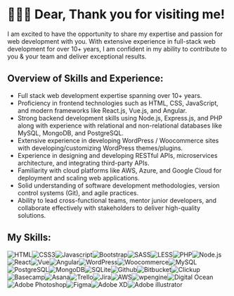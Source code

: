 # 👋👋👋 Dear, Thank you for visiting me!

I am excited to have the opportunity to share my expertise and passion for web development with you. With extensive experience in full-stack web development for over 10+ years, I am confident in my ability to contribute to you & your team and deliver exceptional results.
 
## Overview of Skills and Experience:
- Full stack web development expertise spanning over 10+ years.
- Proficiency in frontend technologies such as HTML, CSS, JavaScript, and modern frameworks like React.js, Vue.js, and Angular.
- Strong backend development skills using Node.js, Express.js, and PHP along with experience with relational and non-relational databases like MySQL, MongoDB, and PostgreSQL.
- Extensive experience in developing WordPress / Woocommerce sites with developing/customizing WordPress themes/plugins.
- Experience in designing and developing RESTful APIs, microservices architecture, and integrating third-party APIs.
- Familiarity with cloud platforms like AWS, Azure, and Google Cloud for deployment and scaling web applications.
- Solid understanding of software development methodologies, version control systems (Git), and agile practices.
- Ability to lead cross-functional teams, mentor junior developers, and collaborate effectively with stakeholders to deliver high-quality solutions.

## My Skills:
<img alt="HTML" src="https://img.shields.io/badge/HTML5-E34F26.svg?style=for-the-badge&logo=HTML5&logoColor=white"/><img alt="CSS3" src="https://img.shields.io/badge/CSS3-1572B6.svg?style=for-the-badge&logo=CSS3&logoColor=white"/><img alt="Javascript" src="https://img.shields.io/badge/JavaScript-F7DF1E.svg?style=for-the-badge&logo=JavaScript&logoColor=black"/><img alt="Bootstrap" src="https://img.shields.io/badge/Bootstrap-7952B3.svg?style=for-the-badge&logo=Bootstrap&logoColor=white"/><img alt="SASS" src="https://img.shields.io/badge/Sass-CC6699.svg?style=for-the-badge&logo=Sass&logoColor=white"/><img alt="LESS" src="https://img.shields.io/badge/Less-1D365D.svg?style=for-the-badge&logo=Less&logoColor=white"/><img alt="PHP" src="https://img.shields.io/badge/PHP-777BB4.svg?style=for-the-badge&logo=PHP&logoColor=white"/><img alt="Node.js" src="https://img.shields.io/badge/Node.js-339933.svg?style=for-the-badge&logo=nodedotjs&logoColor=white"/><img alt="React" src="https://img.shields.io/badge/React-61DAFB.svg?style=for-the-badge&logo=React&logoColor=black"/><img alt="Vue" src="https://img.shields.io/badge/Vue.js-4FC08D.svg?style=for-the-badge&logo=vuedotjs&logoColor=white"/><img alt="Angular" src="https://img.shields.io/badge/Angular-0F0F11.svg?style=for-the-badge&logo=Angular&logoColor=white"/><img alt="WordPress" src="https://img.shields.io/badge/WordPress-21759B.svg?style=for-the-badge&logo=WordPress&logoColor=white"/><img alt="Woocommerce" src="https://img.shields.io/badge/WooCommerce-96588A.svg?style=for-the-badge&logo=WooCommerce&logoColor=white"/><img alt="MySQL" src="https://img.shields.io/badge/MySQL-4479A1.svg?style=for-the-badge&logo=MySQL&logoColor=white"/><img alt="PostgreSQL" src="https://img.shields.io/badge/PostgreSQL-4169E1.svg?style=for-the-badge&logo=PostgreSQL&logoColor=white"/><img alt="MongoDB" src="https://img.shields.io/badge/MongoDB-47A248.svg?style=for-the-badge&logo=MongoDB&logoColor=white"/><img alt="SQLite" src="https://img.shields.io/badge/SQLite-003B57.svg?style=for-the-badge&logo=SQLite&logoColor=white"/><img alt="Github" src="https://img.shields.io/badge/GitHub-181717.svg?style=for-the-badge&logo=GitHub&logoColor=white"/><img alt="Bitbucket" src="https://img.shields.io/badge/Bitbucket-0052CC.svg?style=for-the-badge&logo=Bitbucket&logoColor=white"/><img alt="Clickup" src="https://img.shields.io/badge/ClickUp-7B68EE.svg?style=for-the-badge&logo=ClickUp&logoColor=white"/><img alt="Basecamp" src="https://img.shields.io/badge/Basecamp-1D2D35.svg?style=for-the-badge&logo=Basecamp&logoColor=white"/><img alt="Asana" src="https://img.shields.io/badge/Asana-F06A6A.svg?style=for-the-badge&logo=Asana&logoColor=white"/><img alt="Trello" src="https://img.shields.io/badge/Trello-0052CC.svg?style=for-the-badge&logo=Trello&logoColor=white"/><img alt="Jira" src="https://img.shields.io/badge/Jira-0052CC.svg?style=for-the-badge&logo=Jira&logoColor=white"/><img alt="AWS" src="https://img.shields.io/badge/Amazon%20AWS-232F3E.svg?style=for-the-badge&logo=Amazon-AWS&logoColor=white"/><img alt="wpengine" src="https://img.shields.io/badge/WP%20Engine-0ECAD4.svg?style=for-the-badge&logo=WP-Engine&logoColor=white"/><img alt="Digital Ocean" src="https://img.shields.io/badge/DigitalOcean-0080FF.svg?style=for-the-badge&logo=DigitalOcean&logoColor=white"/><img alt="" src=""/><img alt="" src=""/><img alt="" src=""/><img alt="Adobe Photoshop" src="https://img.shields.io/badge/Adobe%20Photoshop-31A8FF.svg?style=for-the-badge&logo=Adobe-Photoshop&logoColor=white"/><img alt="Figma" src="https://img.shields.io/badge/Figma-F24E1E.svg?style=for-the-badge&logo=Figma&logoColor=white"/><img alt="Adobe XD" src="https://img.shields.io/badge/Adobe%20XD-FF61F6.svg?style=for-the-badge&logo=Adobe-XD&logoColor=white"/><img alt="Adobe illustrator" src="https://img.shields.io/badge/Adobe%20Illustrator-FF9A00.svg?style=for-the-badge&logo=Adobe-Illustrator&logoColor=white"/>

